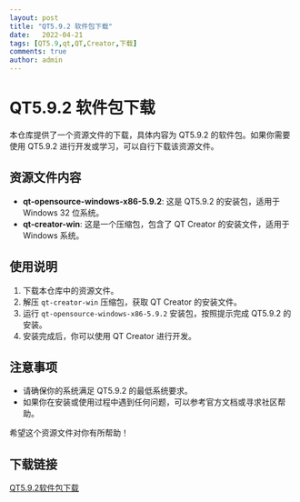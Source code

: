 ```yaml
---
layout: post
title: "QT5.9.2 软件包下载"
date:   2022-04-21
tags: [QT5.9,qt,QT,Creator,下载]
comments: true
author: admin
---
```

# QT5.9.2 软件包下载

本仓库提供了一个资源文件的下载，具体内容为 QT5.9.2 的软件包。如果你需要使用 QT5.9.2 进行开发或学习，可以自行下载该资源文件。

## 资源文件内容

- **qt-opensource-windows-x86-5.9.2**: 这是 QT5.9.2 的安装包，适用于 Windows 32 位系统。
- **qt-creator-win**: 这是一个压缩包，包含了 QT Creator 的安装文件，适用于 Windows 系统。

## 使用说明

1. 下载本仓库中的资源文件。
2. 解压 `qt-creator-win` 压缩包，获取 QT Creator 的安装文件。
3. 运行 `qt-opensource-windows-x86-5.9.2` 安装包，按照提示完成 QT5.9.2 的安装。
4. 安装完成后，你可以使用 QT Creator 进行开发。

## 注意事项

- 请确保你的系统满足 QT5.9.2 的最低系统要求。
- 如果你在安装或使用过程中遇到任何问题，可以参考官方文档或寻求社区帮助。

希望这个资源文件对你有所帮助！

## 下载链接

[QT5.9.2软件包下载](https://pan.quark.cn/s/6f3d19ef25dd)
